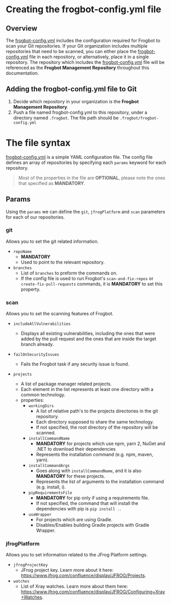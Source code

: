 #  Creating the frogbot-config.yml file

## Overview

The [frogbot-config.yml](templates/.frogbot/frogbot-config.yml) includes the configuration required for Frogbot to scan your Git repositories. If your Git organization includes multiple repositories that need to be scanned, you can either place the [frogbot-config.yml](templates/.frogbot/frogbot-config.yml) file in each repository, or alternatively, place it in a single repository. The repository which includes the [frogbot-config.yml](templates/.frogbot/frogbot-config.yml) file will be referenced as the **Frogbot Management Repository** throughout this documentation.

## Adding the frogbot-config.yml file to Git

1. Decide which repository in your organization is the **Frogbot Management Repository**.
2. Push a file named frogbot-config.yml to this repository, under a directory named `.frogbot`. The file path should be `.frogbot/frogbot-config.yml`


# The file syntax

[frogbot-config.yml](templates/.frogbot/frogbot-config.yml) is a simple YAML configuration file. The config file defines an array of repositories by specifying each `params` keyword for each repository.
> Most of the properties in the file are **OPTIONAL**, please note the ones that specified as **MANDATORY**.

## Params

Using the `params` we can define the `git`, `jfrogPlatform` and `scan` parameters for each of our repositories.

### git

Allows you to set the git related information.

- `repoName`
    - **MANDATORY**
    - Used to point to the relevant repository.
- `branches`
    - List of `branches` to preform the commands on.
    - If the config file is used to run Frogbot's `scan-and-fix-repos` or `create-fix-pull-requests` commands, it is **MANDATORY** to set this property.

### scan

Allows you to set the scanning features of Frogbot.

- `includeAllVulnerabilities`
    - Displays all existing vulnerabilities, including the ones that were added by the pull request and the ones that are inside the target branch already.

- `failOnSecurityIssues`
    - Fails the Frogbot task if any security issue is found.
- `projects`
    - A list of package manager related projects.
    - Each element in the list represents at least one directory with a common technology.
    - properties:
        - `workingDirs`
            - A list of relative path's to the projects directories in the git repository.
            - Each directory supposed to share the same technology.
            - If not specified, the root directory of the repository will be scanned.
        - `installCommandName`
            - **MANDATORY** for projects which use npm, yarn 2, NuGet and .NET to download their dependencies
            - Represents the installation command (e.g. npm, maven, yarn).
        - `installCommandArgs`
            - Goes along with `installCommandName`, and it is also **MANDATORY** for these projects.
            - Represents the list of arguments to the installation command (e.g. install, i).
        - `pipRequirementsFile`
            - **MANDATORY** for pip only if using a requirements file.
            - If not specified, the command that will install the dependencies with pip is `pip install .`.
        - `useWrapper`
            - For projects which are using Gradle.
            - Disables/Enables building Gradle projects with Gradle Wrapper.

### jfrogPlatform

Allows you to set information related to the JFrog Platform settings.

- `jfrogProjectKey`
    - JFrog project key. Learn more about it here: https://www.jfrog.com/confluence/display/JFROG/Projects.
- `watches`
    - List of Xray watches. Learn more about them here: https://www.jfrog.com/confluence/display/JFROG/Configuring+Xray+Watches.